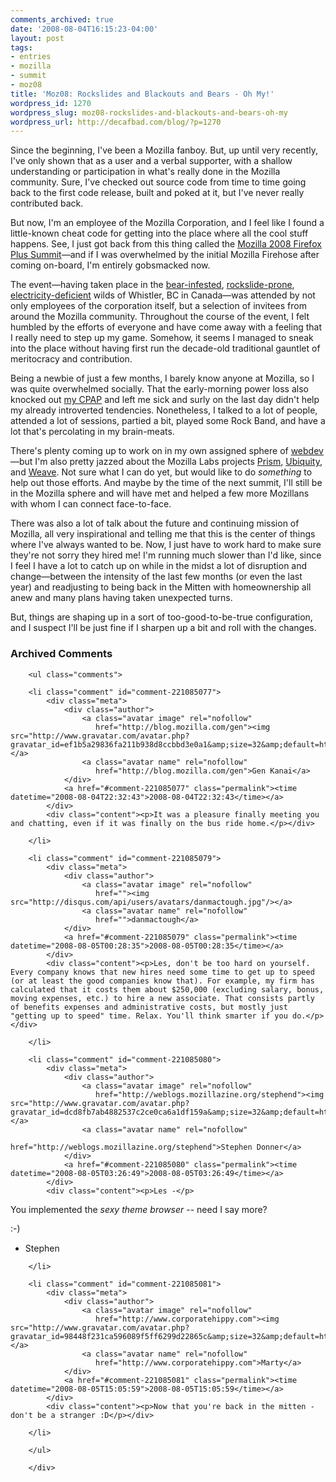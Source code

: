 ```yaml
---
comments_archived: true
date: '2008-08-04T16:15:23-04:00'
layout: post
tags:
- entries
- mozilla
- summit
- moz08
title: 'Moz08: Rockslides and Blackouts and Bears - Oh My!'
wordpress_id: 1270
wordpress_slug: moz08-rockslides-and-blackouts-and-bears-oh-my
wordpress_url: http://decafbad.com/blog/?p=1270
---
```

Since the beginning, I've been a Mozilla fanboy.  But, up until very recently, I've only shown that as a user and a verbal supporter, with a shallow understanding or participation in what's really done in the Mozilla community.  Sure, I've checked out source code from time to time going back to the first code release, built and poked at it, but I've never really contributed back.

But now, I'm an employee of the Mozilla Corporation, and I feel like I found a little-known cheat code for getting into the place where all the cool stuff happens.  See, I just got back from this thing called the [Mozilla 2008 Firefox Plus Summit](http://wiki.mozilla.org/Summit2008)—and if I was overwhelmed by the initial Mozilla Firehose after coming on-board, I'm entirely gobsmacked now.

The event—having taken place in the [bear-infested][bears], [rockslide-prone][rockslide], [electricity-deficient][power] wilds of Whistler, BC in Canada—was attended by not only employees of the corporation itself, but a selection of invitees from around the Mozilla community.  Throughout the course of the event, I felt humbled by the efforts of everyone and have come away with a feeling that I really need to step up my game.  Somehow, it seems I managed to sneak into the place without having first run the decade-old traditional gauntlet of meritocracy and contribution.

Being a newbie of just a few months, I barely know anyone at Mozilla, so I was quite overwhelmed socially.  That the early-morning power loss also knocked out [my CPAP][cpap] and left me sick and surly on the last day didn't help my already introverted tendencies.  Nonetheless, I talked to a lot of people, attended a lot of sessions, partied a bit, played some Rock Band, and have a lot that's percolating in my brain-meats.  

There's plenty coming up to work on in my own assigned sphere of [webdev][]—but I'm also pretty jazzed about the Mozilla Labs projects [Prism][], [Ubiquity][], and [Weave][].  Not sure what I can do yet, but would like to do *something* to help out those efforts.  And maybe by the time of the next summit, I'll still be in the Mozilla sphere and will have met and helped a few more Mozillans with whom I can connect face-to-face.

There was also a lot of talk about the future and continuing mission of Mozilla, all very inspirational and telling me that this is the center of things where I've always wanted to be.  Now, I just have to work hard to make sure they're not sorry they hired me!  I'm running much slower than I'd like, since I feel I have a lot to catch up on while in the midst a lot of disruption and change—between the intensity of the last few months (or even the last year) and readjusting to being back in the Mitten with homeownership all anew and many plans having taken unexpected turns.  

But, things are shaping up in a sort of too-good-to-be-true configuration, and I suspect I'll be just fine if I sharpen up a bit and roll with the changes.

[cpap]: http://decafbad.com/blog/2004/12/03/if-you-snore-get-tested-for-sleep-apnea-now
[webdev]: http://blog.mozilla.com/webdev/ 
[prism]: http://wiki.mozilla.org/Prism "Site-specific browsing with Gecko"
[ubiquity]: http://wiki.mozilla.org/Labs/Ubiquity "A language-based interface, verbing the web"
[weave]: http://wiki.mozilla.org/Labs/Weave "Cross-browser data sync and secure third-party sharing"
[bears]: http://www.rumblingedge.com/2008/07/29/bear-with-me-while-you-sleep-at-whistler/
[rockslide]: http://www.cbc.ca/canada/british-columbia/story/2008/07/30/bc-highway-rockslide-whistler.html
[power]: http://www.flickr.com/photos/albill/2720171490/

<div id="comments" class="comments archived-comments">
            <h3>Archived Comments</h3>
            
        <ul class="comments">
            
        <li class="comment" id="comment-221085077">
            <div class="meta">
                <div class="author">
                    <a class="avatar image" rel="nofollow" 
                       href="http://blog.mozilla.com/gen"><img src="http://www.gravatar.com/avatar.php?gravatar_id=ef1b5a29836fa211b938d8ccbbd3e0a1&amp;size=32&amp;default=http://mediacdn.disqus.com/1320279820/images/noavatar32.png"/></a>
                    <a class="avatar name" rel="nofollow" 
                       href="http://blog.mozilla.com/gen">Gen Kanai</a>
                </div>
                <a href="#comment-221085077" class="permalink"><time datetime="2008-08-04T22:32:43">2008-08-04T22:32:43</time></a>
            </div>
            <div class="content"><p>It was a pleasure finally meeting you and chatting, even if it was finally on the bus ride home.</p></div>
            
        </li>
    
        <li class="comment" id="comment-221085079">
            <div class="meta">
                <div class="author">
                    <a class="avatar image" rel="nofollow" 
                       href=""><img src="http://disqus.com/api/users/avatars/danmactough.jpg"/></a>
                    <a class="avatar name" rel="nofollow" 
                       href="">danmactough</a>
                </div>
                <a href="#comment-221085079" class="permalink"><time datetime="2008-08-05T00:28:35">2008-08-05T00:28:35</time></a>
            </div>
            <div class="content"><p>Les, don't be too hard on yourself. Every company knows that new hires need some time to get up to speed (or at least the good companies know that). For example, my firm has calculated that it costs them about $250,000 (excluding salary, bonus, moving expenses, etc.) to hire a new associate. That consists partly of benefits expenses and administrative costs, but mostly just "getting up to speed" time. Relax. You'll think smarter if you do.</p></div>
            
        </li>
    
        <li class="comment" id="comment-221085080">
            <div class="meta">
                <div class="author">
                    <a class="avatar image" rel="nofollow" 
                       href="http://weblogs.mozillazine.org/stephend"><img src="http://www.gravatar.com/avatar.php?gravatar_id=dcd8fb7ab4882537c2ce0ca6a1df159a&amp;size=32&amp;default=http://mediacdn.disqus.com/1320279820/images/noavatar32.png"/></a>
                    <a class="avatar name" rel="nofollow" 
                       href="http://weblogs.mozillazine.org/stephend">Stephen Donner</a>
                </div>
                <a href="#comment-221085080" class="permalink"><time datetime="2008-08-05T03:26:49">2008-08-05T03:26:49</time></a>
            </div>
            <div class="content"><p>Les -</p>

<p>You implemented the <em>sexy theme browser</em> -- need I say more?</p>

<p>:-)</p>

<ul>
<li>Stephen</li>
</ul></div>
            
        </li>
    
        <li class="comment" id="comment-221085081">
            <div class="meta">
                <div class="author">
                    <a class="avatar image" rel="nofollow" 
                       href="http://www.corporatehippy.com"><img src="http://www.gravatar.com/avatar.php?gravatar_id=98448f231ca596089f5ff6299d22865c&amp;size=32&amp;default=http://mediacdn.disqus.com/1320279820/images/noavatar32.png"/></a>
                    <a class="avatar name" rel="nofollow" 
                       href="http://www.corporatehippy.com">Marty</a>
                </div>
                <a href="#comment-221085081" class="permalink"><time datetime="2008-08-05T15:05:59">2008-08-05T15:05:59</time></a>
            </div>
            <div class="content"><p>Now that you're back in the mitten - don't be a stranger :D</p></div>
            
        </li>
    
        </ul>
    
        </div>
    